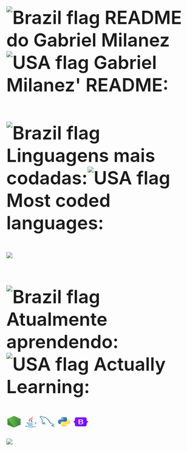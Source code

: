 <h1 style="font-size: 3rem; font-family: 'Inter', sans-serif; font-weight: 600;">
  <img src="https://flagcdn.com/w40/br.png" width="24" alt="Brazil flag"> README do Gabriel Milanez <img src="https://flagcdn.com/w40/us.png" width="24" alt="USA flag"> Gabriel Milanez' README:
</h1>

<h3 style="font-size: 3rem; font-family: 'Inter', sans-serif; font-weight: 600;">
  <img src="https://flagcdn.com/w40/br.png" width="24" alt="Brazil flag"> Linguagens mais codadas:<img src="https://flagcdn.com/w40/us.png" width="24" alt="USA flag"> Most coded languages:
</h3>

<img height="180em" src="https://github-readme-stats.vercel.app/api/top-langs/?username=gmilanezz&layout=compact&langs_count=7&theme=default&bg_color=000000&bg_opacity=30%&title_color=ffffff&text_color=ffffff&icon_color=00ff00&hide_border=true&border_radius=7.5"/>

<h3 style="font-size: 3rem; font-family: 'Inter', sans-serif; font-weight: 600;">
  <img src="https://flagcdn.com/w40/br.png" width="24" alt="Brazil flag"> Atualmente aprendendo: <img src="https://flagcdn.com/w40/us.png" width="24" alt="USA flag"> Actually Learning:
</h3>

<div style="display">
  <img align="center" alt="gmilanezz-nodejs" height="30" width="40" src="https://raw.githubusercontent.com/devicons/devicon/master/icons/nodejs/nodejs-original.svg">
  <img align="center" alt="gmilanezz-java" height="30" width="40" src="https://raw.githubusercontent.com/devicons/devicon/master/icons/java/java-original.svg">
  <img align="center" alt="gmilanezz-sql" height="30" width="40" src="https://raw.githubusercontent.com/devicons/devicon/master/icons/mysql/mysql-original.svg">
  <img align="center" alt="gmilanezz-phyton" height="30" width="40" src="https://raw.githubusercontent.com/devicons/devicon/master/icons/python/python-original.svg">
  <img align="center" alt="gmilanezz-bootstrap" height="30" width="40" src="https://raw.githubusercontent.com/devicons/devicon/master/icons/bootstrap/bootstrap-original.svg">
</div>

##

<div> 
  <a href="https://www.linkedin.com/in/gabrielmilanez" target="_blank">
    <img src="https://img.shields.io/badge/-LinkedIn-%230077B5?style=for-the-badge&logo=linkedin&logoColor=white" target="_blank">
  </a>
 
